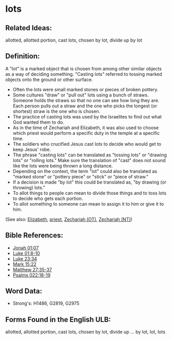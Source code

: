 # lots

## Related Ideas:

allotted, allotted portion, cast lots, chosen by lot, divide up by lot

## Definition:

A "lot" is a marked object that is chosen from among other similar objects as a way of deciding something. "Casting lots" referred to tossing marked objects onto the ground or other surface.

* Often the lots were small marked stones or pieces of broken pottery.
* Some cultures "draw" or "pull out" lots using a bunch of straws. Someone holds the straws so that no one can see how long they are. Each person pulls out a straw and the one who picks the longest (or shortest) straw is the one who is chosen.
* The practice of casting lots was used by the Israelites to find out what God wanted them to do.
* As in the time of Zechariah and Elizabeth, it was also used to choose which priest would perform a specific duty in the temple at a specific time.
* The soldiers who crucified Jesus cast lots to decide who would get to keep Jesus' robe.
* The phrase "casting lots" can be translated as "tossing lots" or "drawing lots" or "rolling lots." Make sure the translation of "cast" does not sound like the lots were being thrown a long distance.
* Depending on the context, the term "lot" could also be translated as "marked stone" or "pottery piece" or "stick" or "piece of straw."
* If a decision is made "by lot" this could be translated as, "by drawing (or throwing) lots."
* To allot things to people can mean to divide those things and to toss lots to decide who gets each portion.
* To allot something to someone can mean to assign it to him or give it to him.

(See also: [Elizabeth](../names/elizabeth.md), [priest](../kt/priest.md), [Zechariah (OT)](../names/zechariahot.md), [Zechariah (NT)](../names/zechariahnt.md))

## Bible References:

* [Jonah 01:07](rc://en/tn/help/jon/01/07)
* [Luke 01:8-10](rc://en/tn/help/luk/01/08)
* [Luke 23:34](rc://en/tn/help/luk/23/34)
* [Mark 15:22](rc://en/tn/help/mrk/15/22)
* [Matthew 27:35-37](rc://en/tn/help/mat/27/35)
* [Psalms 022:18-19](rc://en/tn/help/psa/022/018)

## Word Data:

* Strong's: H1486, G2819, G2975

## Forms Found in the English ULB:

allotted, allotted portion, cast lots, chosen by lot, divide up ... by lot, lot, lots
